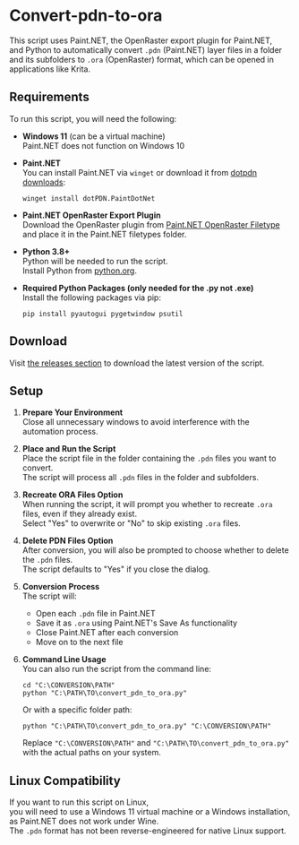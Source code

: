 # Convert-pdn-to-ora

This script uses Paint.NET, the OpenRaster export plugin for Paint.NET,  
and Python to automatically convert `.pdn` (Paint.NET) layer files in a folder  
and its subfolders to `.ora` (OpenRaster) format, which can be opened in applications like Krita.

## Requirements

To run this script, you will need the following:

- **Windows 11** (can be a virtual machine)  
  Paint.NET does not function on Windows 10

- **Paint.NET**  
  You can install Paint.NET via `winget` or download it from [dotpdn downloads](https://www.dotpdn.com/downloads/pdn.html):
  ```
  winget install dotPDN.PaintDotNet
  ```

- **Paint.NET OpenRaster Export Plugin**  
  Download the OpenRaster plugin from [Paint.NET OpenRaster Filetype](https://forums.getpaint.net/topic/20984-openraster-filetype/) and place it in the Paint.NET filetypes folder.

- **Python 3.8+**  
  Python will be needed to run the script.   
  Install Python from [python.org](https://www.python.org/downloads/).

- **Required Python Packages (only needed for the .py  not .exe)**  
  Install the following packages via pip:
  ```
  pip install pyautogui pygetwindow psutil
  ```

## Download

Visit [the releases section](https://codeberg.org/marvin1099/Convert-pdn-to-ora/releases) to download the latest version of the script.

## Setup

1. **Prepare Your Environment**  
   Close all unnecessary windows to avoid interference with the automation process.

2. **Place and Run the Script**  
   Place the script file in the folder containing the `.pdn` files you want to convert.  
   The script will process all `.pdn` files in the folder and subfolders.

3. **Recreate ORA Files Option**  
   When running the script, it will prompt you whether to recreate `.ora` files, even if they already exist.  
   Select "Yes" to overwrite or "No" to skip existing `.ora` files.

4. **Delete PDN Files Option**  
   After conversion, you will also be prompted to choose whether to delete the `.pdn` files.  
   The script defaults to "Yes" if you close the dialog.

5. **Conversion Process**  
   The script will:
   - Open each `.pdn` file in Paint.NET
   - Save it as `.ora` using Paint.NET's Save As functionality
   - Close Paint.NET after each conversion
   - Move on to the next file

6. **Command Line Usage**  
   You can also run the script from the command line:
   ```
   cd "C:\CONVERSION\PATH"
   python "C:\PATH\TO\convert_pdn_to_ora.py"
   ```
   Or with a specific folder path:
   ```
   python "C:\PATH\TO\convert_pdn_to_ora.py" "C:\CONVERSION\PATH"
   ```
   Replace `"C:\CONVERSION\PATH"` and `"C:\PATH\TO\convert_pdn_to_ora.py"` with the actual paths on your system.

## Linux Compatibility

If you want to run this script on Linux,  
you will need to use a Windows 11 virtual machine or a Windows installation,  
as Paint.NET does not work under Wine.  
The `.pdn` format has not been reverse-engineered for native Linux support.
